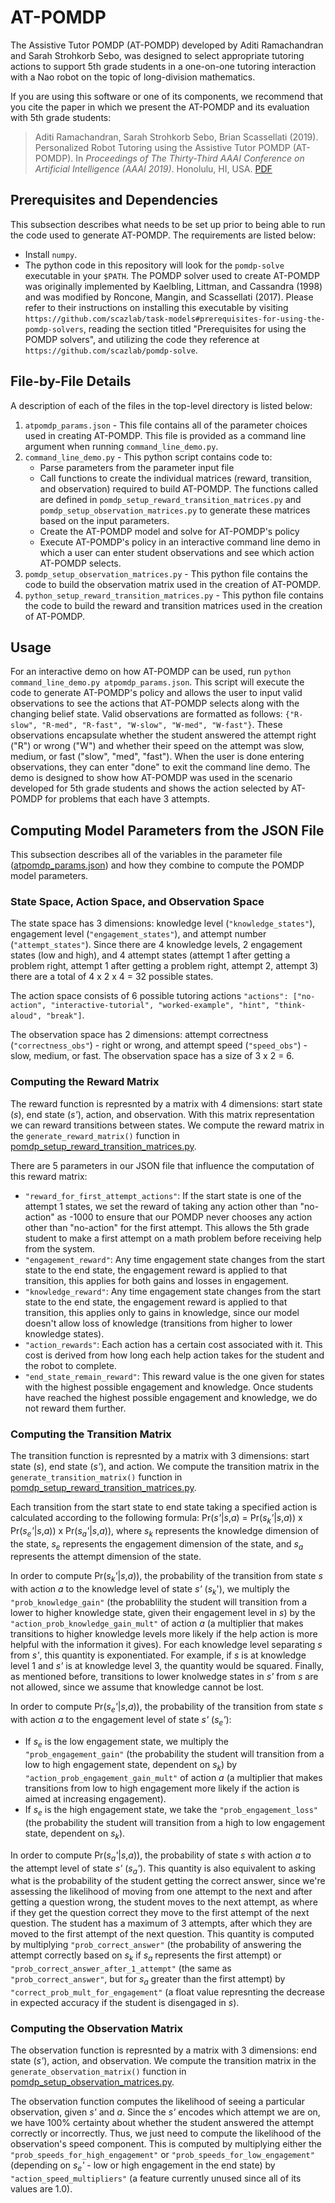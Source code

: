 # AT-POMDP

The Assistive Tutor POMDP (AT-POMDP) developed by Aditi Ramachandran and Sarah Strohkorb Sebo, was designed to select appropriate tutoring actions to support 5th grade students in a one-on-one tutoring interaction with a Nao robot on the topic of long-division mathematics. 

If you are using this software or one of its components, we recommend that you cite the paper in which we present the AT-POMDP and its evaluation with 5th grade students:

> Aditi Ramachandran, Sarah Strohkorb Sebo, Brian Scassellati (2019). Personalized Robot Tutoring using the Assistive Tutor POMDP (AT-POMDP). In *Proceedings of The Thirty-Third AAAI Conference on Artificial Intelligence (AAAI 2019)*. Honolulu, HI, USA. [PDF](https://scazlab.yale.edu/sites/default/files/files/Ramachandran_Sebo_AAAI_2018.pdf)

## Prerequisites and Dependencies
This subsection describes what needs to be set up prior to being able to run the code used to generate AT-POMDP. The requirements are listed below:
- Install `numpy`. 
- The python code in this repository will look for the `pomdp-solve` executable in your `$PATH`. The POMDP solver used to create AT-POMDP was originally implemented by Kaelbling, Littman, and Cassandra (1998) and was modified by Roncone, Mangin, and Scassellati (2017). Please refer to their instructions on installing this executable by visiting `https://github.com/scazlab/task-models#prerequisites-for-using-the-pomdp-solvers`, reading the section titled "Prerequisites for using the POMDP solvers", and utilizing the code they reference at `https://github.com/scazlab/pomdp-solve`.

## File-by-File Details
A description of each of the files in the top-level directory is listed below: 
1. `atpomdp_params.json` -  This file contains all of the parameter choices used in creating AT-POMDP. This file is provided as a command line argument when running `command_line_demo.py`.
2.  `command_line_demo.py` - This python script contains code to: 
    * Parse parameters from the parameter input file 
    * Call functions to create the individual matrices (reward, transition, and observation) required to build AT-POMDP. The functions called are defined in `pomdp_setup_reward_transition_matrices.py` and `pomdp_setup_observation_matrices.py` to generate these matrices based on the input parameters.
    * Create the AT-POMDP model and solve for AT-POMDP's policy
    * Execute AT-POMDP's policy in an interactive command line demo in which a user can enter student observations and see which action AT-POMDP selects.
3. `pomdp_setup_observation_matrices.py` - This python file contains the code to build the observation matrix used in the creation of AT-POMDP.
4. `python_setup_reward_transition_matrices.py` - This python file contains the code to build the reward and transition matrices used in the creation of AT-POMDP.

## Usage
For an interactive demo on how AT-POMDP can be used, run `python command_line_demo.py atpomdp_params.json`. This script will execute the code to generate AT-POMDP's policy and allows the user to input valid observations to see the actions that AT-POMDP selects along with the changing belief state. Valid observations are formatted as follows: `{"R-slow", "R-med", "R-fast", "W-slow", "W-med", "W-fast"}`. These observations encapsulate whether the student answered the attempt right ("R") or wrong ("W") and whether their speed on the attempt was slow, medium, or fast ("slow", "med", "fast"). When the user is done entering observations, they can enter "done" to exit the command line demo. The demo is designed to show how AT-POMDP was used in the scenario developed for 5th grade students and shows the action selected by AT-POMDP for problems that each have 3 attempts.

## Computing Model Parameters from the JSON File

This subsection describes all of the variables in the parameter file ([atpomdp_params.json](https://github.com/ScazLab/AT-POMDP/blob/master/atpomdp_params.json)) and how they combine to compute the POMDP model parameters. 

### State Space, Action Space, and Observation Space

The state space has 3 dimensions: knowledge level (`"knowledge_states"`), engagement level (`"engagement_states"`), and attempt number (`"attempt_states"`). Since there are 4 knowledge levels, 2 engagement states (low and high), and 4 attempt states (attempt 1 after getting a problem right, attempt 1 after getting a problem right, attempt 2, attempt 3) there are a total of 4 x 2 x 4 = 32 possible states.

The action space consists of 6 possible tutoring actions `"actions": ["no-action", "interactive-tutorial", "worked-example", "hint", "think-aloud", "break"]`.

The observation space has 2 dimensions: attempt correctness (`"correctness_obs"`) - right or wrong, and attempt speed (`"speed_obs"`) - slow, medium, or fast. The observation space has a size of 3 x 2 = 6. 

### Computing the Reward Matrix

The reward function is represnted by a matrix with 4 dimensions: start state (*s*), end state (*s'*), action, and observation. With this matrix representation we can reward transitions between states. We compute the reward matrix in the `generate_reward_matrix()` function in [pomdp_setup_reward_transition_matrices.py](https://github.com/ScazLab/AT-POMDP/blob/master/pomdp_setup_reward_transition_matrices.py). 

There are 5 parameters in our JSON file that influence the computation of this reward matrix: 
- `"reward_for_first_attempt_actions"`: If the start state is one of the attempt 1 states, we set the reward of taking any action other than "no-action" as -1000 to ensure that our POMDP never chooses any action other than "no-action" for the first attempt. This allows the 5th grade student to make a first attempt on a math problem before receiving help from the system. 
- `"engagement_reward"`: Any time engagement state changes from the start state to the end state, the engagement reward is applied to that transition, this applies for both gains and losses in engagement. 
- `"knowledge_reward"`: Any time engagement state changes from the start state to the end state, the engagement reward is applied to that transition, this applies only to gains in knowledge, since our model doesn't allow loss of knowledge (transitions from higher to lower knowledge states). 
- `"action_rewards"`: Each action has a certain cost associated with it. This cost is derived from how long each help action takes for the student and the robot to complete. 
- `"end_state_remain_reward"`: This reward value is the one given for states with the highest possible engagement and knowledge. Once students have reached the highest possible engagement and knowledge, we do not reward them further. 

### Computing the Transition Matrix

The transition function is represnted by a matrix with 3 dimensions: start state (*s*), end state (*s'*), and action. We compute the transition matrix in the `generate_transition_matrix()` function in [pomdp_setup_reward_transition_matrices.py](https://github.com/ScazLab/AT-POMDP/blob/master/pomdp_setup_reward_transition_matrices.py). 

Each transition from the start state to end state taking a specified action is calculated according to the following formula: Pr(*s'*|*s*,*a*) = Pr(*s<sub>k</sub>'*|*s*,*a*)) x Pr(*s<sub>e</sub>'*|*s*,*a*)) x Pr(*s<sub>a</sub>'*|*s*,*a*)), where *s<sub>k</sub>* represents the knowledge dimension of the state, *s<sub>e</sub>* represents the engagement dimension of the state, and *s<sub>a</sub>* represents the attempt dimension of the state. 

In order to compute Pr(*s<sub>k</sub>'*|*s*,*a*)), the probability of the transition from state *s* with action *a* to the knowledge level of state *s'* (*s<sub>k</sub>*'), we multiply the `"prob_knowledge_gain"` (the probablility the student will transition from a lower to higher knowledge state, given their engagement level in *s*) by the `"action_prob_knowledge_gain_mult"` of action *a* (a multiplier that makes transitions to higher knowledge levels more likely if the help action is more helpful with the information it gives). For each knowledge level separating *s* from *s'*, this quantity is exponentiated. For example, if *s* is at knowledge level 1 and *s'* is at knowledge level 3, the quantity would be squared. Finally, as mentioned before, transitions to lower knolwedge states in *s'* from *s* are not allowed, since we assume that knowledge cannot be lost. 

In order to compute Pr(*s<sub>e</sub>'*|*s*,*a*)), the probability of the transition from state *s* with action *a* to the engagement level of state *s'* (*s<sub>e</sub>'*):
- If *s<sub>e</sub>* is the low engagement state, we multiply the `"prob_engagement_gain"` (the probability the student will transition from a low to high engagement state, dependent on *s<sub>k</sub>*) by `"action_prob_engagement_gain_mult"` of action *a* (a multiplier that makes transitions from low to high engagement more likely if the action is aimed at increasing engagement).
- If *s<sub>e</sub>* is the high engagement state, we take the `"prob_engagement_loss"` (the probability the student will transition from a high to low engagement state, dependent on *s<sub>k</sub>*).

In order to compute Pr(*s<sub>a</sub>'*|*s*,*a*)), the probability of state *s* with action *a* to the attempt level of state *s'* (*s<sub>a</sub>'*). This quantity is also equivalent to asking what is the probability of the student getting the correct answer, since we're assessing the likelihood of moving from one attempt to the next and after getting a question wrong, the student moves to the next attempt, as where if they get the question correct they move to the first attempt of the next question. The student has a maximum of 3 attempts, after which they are moved to the first attempt of the next question. This quantity is computed by multiplying `"prob_correct_answer"` (the probability of answering the attempt correctly based on *s<sub>k</sub>* if *s<sub>a</sub>* represents the first attempt) or `"prob_correct_answer_after_1_attempt"` (the same as `"prob_correct_answer"`, but for *s<sub>a</sub>* greater than the first attempt) by `"correct_prob_mult_for_engagement"` (a float value represnting the decrease in expected accuracy if the student is disengaged in *s*). 

### Computing the Observation Matrix

The observation function is represnted by a matrix with 3 dimensions: end state (*s'*), action, and observation. We compute the transition matrix in the `generate_observation_matrix()` function in [pomdp_setup_observation_matrices.py](https://github.com/ScazLab/AT-POMDP/blob/master/pomdp_setup_observation_matrices.py). 

The observation function computes the likelihood of seeing a particular observation, given *s'* and *a*. Since the *s'* encodes which attempt we are on, we have 100% certainty about whether the student answered the attempt correctly or incorrectly. Thus, we just need to compute the likelihood of the observation's speed component. This is computed by multiplying either the `"prob_speeds_for_high_engagement"` or `"prob_speeds_for_low_engagement"` (depending on *s<sub>e</sub>'* - low or high engagement in the end state) by `"action_speed_multipliers"` (a feature currently unused since all of its values are 1.0). 













